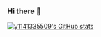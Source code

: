 ### Hi there 👋

[![y1141335509's GitHub stats](https://github-readme-stats.vercel.app/api?username=y1141335509&show_icons=true&theme=one_dark_pro)](https://github.com/y1141335509/github-readme-stats)




<!--
**y1141335509/y1141335509** is a ✨ _special_ ✨ repository because its `README.md` (this file) appears on your GitHub profile.

[![Top Langs](https://github-readme-stats.vercel.app/api/top-langs/?username=y1141335509)](https://github.com/y1141335509/github-readme-stats)
[![y1141335509's WakaTime stats](https://github-readme-stats.vercel.app/api/wakatime?username=ffflabs)](https://github.com/y1141335509/github-readme-stats)

Here are some ideas to get you started:

- 🔭 I’m currently working on ...
- 🌱 I’m currently learning ...
- 👯 I’m looking to collaborate on ...
- 🤔 I’m looking for help with ...
- 💬 Ask me about ...
- 📫 How to reach me: ...
- 😄 Pronouns: ...
- ⚡ Fun fact: ...
-->
